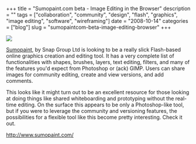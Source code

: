 +++
title = "Sumopaint.com beta - Image Editing in the Browser"
description = ""
tags = ["collaboration", "community", "design", "flash", "graphics", "image editing", "software", "wireframing"]
date = "2008-10-14"
categories = ["blog"]
slug = "sumopaintcom-beta-image-editing-browser"
+++



  <div class="notebook-screenshot"><a href="http://www.sumopaint.com/"><img src="/media/bluga/wt48f4b57bab96e_0.jpg"/></a></div><p><a href="http://www.sumopaint.com/">Sumopaint</a>, by Snap Group Ltd is looking to be a really slick Flash-based online graphics creation and editing tool. It has a very complete list of functionalities with shapes, brushes, layers, text editing, filters, and many of the features you'd expect from Photoshop or (ack) GIMP. Users can share images for community editing, create and view versions, and add comments. </p>
<p>This looks like it might turn out to be an excellent resource for those looking at doing things like shared whiteboarding and prototyping without the real-time editing. On the surface this appears to be only a Photoshop-like tool, but if you were to leverage the community and versioning features, the possibilities for a flexible tool like this become pretty interesting. Check it out.</p>
    
  <a href="http://www.sumopaint.com/">http://www.sumopaint.com/</a>
